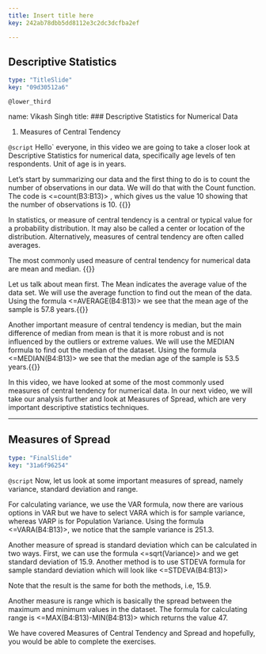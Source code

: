 ```yaml
---
title: Insert title here
key: 242ab78dbb5dd8112e3c2dc3dcfba2ef

---
```

## Descriptive Statistics

```yaml
type: "TitleSlide"
key: "09d30512a6"
```

`@lower_third`

name: Vikash Singh
title: ### Descriptive Statistics for Numerical Data

1. Measures of Central Tendency


`@script`
Hello` everyone, in this video we are going to take a closer look at Descriptive Statistics for numerical data, specifically age levels of ten respondents. Unit of age is in years.  

Let’s start by summarizing our data and the first thing to do is to count the number of observations in our data. We will do that with the Count function. The code is <=count(B3:B13)> , which gives us the value 10 showing that the number of observations is 10. {{}}

In statistics, or measure of central tendency is a central or typical value for a probability distribution. It may also be called a center or location of the distribution. Alternatively, measures of central tendency are often called averages.

The most commonly used measure of central tendency for numerical data are mean and median. {{}} 

Let us talk about mean first. The Mean indicates the average value of the data set. We will use the average function to find out the mean of the data. Using the formula <=AVERAGE(B4:B13)> we see that the mean age of the sample is 57.8 years.{{}} 

Another important measure of central tendency is median, but the main difference of median from mean is that it is more robust and is not influenced by the outliers or extreme values. We will use the MEDIAN formula to find out the median of the dataset. Using the formula <=MEDIAN(B4:B13)> we see that the median age of the sample is 53.5 years.{{}} 

In this video, we have looked at some of the most commonly used measures of central tendency for numerical data. In our next video, we will take our analysis further and look at Measures of Spread, which are very important descriptive statistics techniques.


---
## Measures of Spread

```yaml
type: "FinalSlide"
key: "31a6f96254"
```

`@script`
Now, let us look at some important measures of spread, namely variance, standard deviation and range. 

For calculating variance, we use the VAR formula, now there are various options in VAR but we have to select VARA which is for sample variance, whereas VARP is for Population Variance. Using the formula <=VARA(B4:B13)>, we notice that the sample variance is 251.3. 

Another measure of spread is standard deviation which can be calculated in two ways. First, we can use the formula <=sqrt(Variance)> and we get standard deviation of 15.9. Another method is to use STDEVA formula for sample standard deviation which will look like <=STDEVA(B4:B13)>

Note that the result is the same for both the methods, i.e, 15.9.

Another measure is range which is basically the spread between the maximum and minimum values in the dataset. The formula for calculating range is <=MAX(B4:B13)-MIN(B4:B13)> which returns the value 47.

We have covered Measures of Central Tendency and Spread and hopefully, you would be able to complete the exercises.

